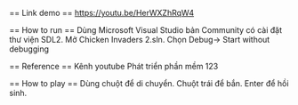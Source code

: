 == Link demo ==
https://youtu.be/HerWXZhRqW4

== How to run ==
Dùng Microsoft Visual Studio bản Community có cài đặt thư viện SDL2.
Mở Chicken Invaders 2.sln.
Chọn Debug-> Start without debugging

== Reference ==
Kênh youtube Phát triển phần mềm 123

== How to play ==
Dùng chuột để di chuyển.
Chuột trái để bắn.
Enter để hồi sinh.

